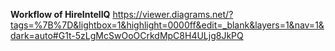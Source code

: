 **Workflow of HireIntelIQ**
https://viewer.diagrams.net/?tags=%7B%7D&lightbox=1&highlight=0000ff&edit=_blank&layers=1&nav=1&dark=auto#G1t-5zLgMcSwOoOCrkdMpC8H4ULjg8JkPQ
